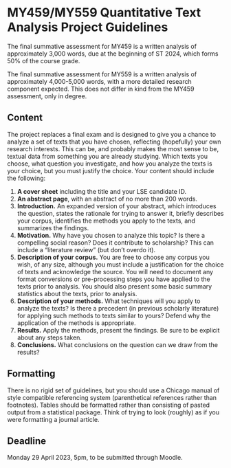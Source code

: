 # MY459/MY559 Quantitative Text Analysis Project Guidelines

The final summative assessment for MY459 is a written analysis of approximately 3,000 words, due at the beginning of ST 2024, which forms 50% of the course grade.

The final summative assessment for MY559 is a written analysis of approximately 4,000-5,000 words, with a more detailed research component expected. This does not differ in kind from the MY459 assessment, only in degree.

## Content
The project replaces a final exam and is designed to give you a chance to analyze a set of texts that you have chosen, reflecting (hopefully) your own research interests. This can be, and probably makes the most sense to be, textual data from something you are already studying. Which texts you choose, what question you investigate, and how you analyze the texts is your choice, but you must justify the choice.
Your content should include the following:

1. **A cover sheet** including the title and your LSE candidate ID.
2. **An abstract page**, with an abstract of no more than 200 words.
3. **Introduction.** An expanded version of your abstract, which introduces the question, states the rationale for trying to answer it, briefly describes your corpus, identifies the methods you apply to the texts, and summarizes the findings.
4. **Motivation.** Why have you chosen to analyze this topic? Is there a compelling social reason? Does it contribute to scholarship? This can include a “literature review” (but don’t overdo it).
5. **Description of your corpus.** You are free to choose any corpus you wish, of any size, although you must include a justification for the choice of texts and acknowledge the source. You will need to document any format conversions or pre-processing steps you have applied to the texts prior to analysis. You should also present some basic summary statistics about the texts, prior to analysis.
6. **Description of your methods.** What techniques will you apply to analyze the texts? Is there a precedent (in previous scholarly literature) for applying such methods to texts similar to yours? Defend why the application of the methods is appropriate.
7. **Results.** Apply the methods, present the findings. Be sure to be explicit about any steps taken.
8. **Conclusions.** What conclusions on the question can we draw from the results?

## Formatting

There is no rigid set of guidelines, but you should use a Chicago manual of style compatible referencing system (parenthetical references rather than footnotes). Tables should be formatted rather than consisting of pasted output from a statistical package. Think of trying to look (roughly) as if you were formatting a journal article.

## Deadline

Monday 29 April 2023, 5pm, to be submitted through Moodle.
